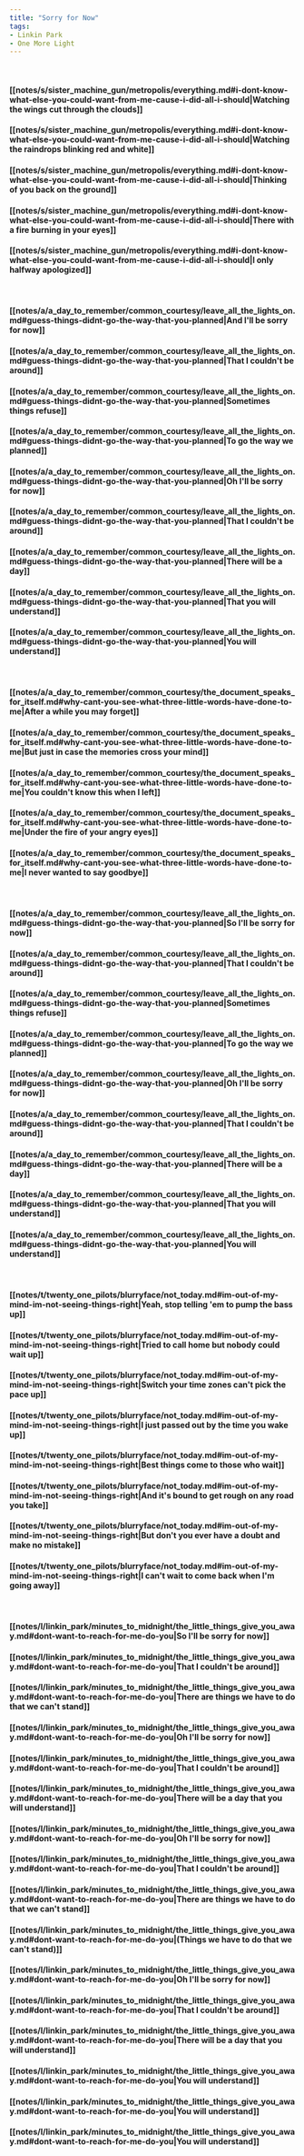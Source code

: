 ```yaml
---
title: "Sorry for Now"
tags:
- Linkin Park
- One More Light
---
```

&nbsp;
#### [[notes/s/sister_machine_gun/metropolis/everything.md#i-dont-know-what-else-you-could-want-from-me-cause-i-did-all-i-should|Watching the wings cut through the clouds]]
#### [[notes/s/sister_machine_gun/metropolis/everything.md#i-dont-know-what-else-you-could-want-from-me-cause-i-did-all-i-should|Watching the raindrops blinking red and white]]
#### [[notes/s/sister_machine_gun/metropolis/everything.md#i-dont-know-what-else-you-could-want-from-me-cause-i-did-all-i-should|Thinking of you back on the ground]]
#### [[notes/s/sister_machine_gun/metropolis/everything.md#i-dont-know-what-else-you-could-want-from-me-cause-i-did-all-i-should|There with a fire burning in your eyes]]
#### [[notes/s/sister_machine_gun/metropolis/everything.md#i-dont-know-what-else-you-could-want-from-me-cause-i-did-all-i-should|I only halfway apologized]]
&nbsp;
#### [[notes/a/a_day_to_remember/common_courtesy/leave_all_the_lights_on.md#guess-things-didnt-go-the-way-that-you-planned|And I'll be sorry for now]]
#### [[notes/a/a_day_to_remember/common_courtesy/leave_all_the_lights_on.md#guess-things-didnt-go-the-way-that-you-planned|That I couldn't be around]]
#### [[notes/a/a_day_to_remember/common_courtesy/leave_all_the_lights_on.md#guess-things-didnt-go-the-way-that-you-planned|Sometimes things refuse]]
#### [[notes/a/a_day_to_remember/common_courtesy/leave_all_the_lights_on.md#guess-things-didnt-go-the-way-that-you-planned|To go the way we planned]]
#### [[notes/a/a_day_to_remember/common_courtesy/leave_all_the_lights_on.md#guess-things-didnt-go-the-way-that-you-planned|Oh I'll be sorry for now]]
#### [[notes/a/a_day_to_remember/common_courtesy/leave_all_the_lights_on.md#guess-things-didnt-go-the-way-that-you-planned|That I couldn't be around]]
#### [[notes/a/a_day_to_remember/common_courtesy/leave_all_the_lights_on.md#guess-things-didnt-go-the-way-that-you-planned|There will be a day]]
#### [[notes/a/a_day_to_remember/common_courtesy/leave_all_the_lights_on.md#guess-things-didnt-go-the-way-that-you-planned|That you will understand]]
#### [[notes/a/a_day_to_remember/common_courtesy/leave_all_the_lights_on.md#guess-things-didnt-go-the-way-that-you-planned|You will understand]]
&nbsp;
#### [[notes/a/a_day_to_remember/common_courtesy/the_document_speaks_for_itself.md#why-cant-you-see-what-three-little-words-have-done-to-me|After a while you may forget]]
#### [[notes/a/a_day_to_remember/common_courtesy/the_document_speaks_for_itself.md#why-cant-you-see-what-three-little-words-have-done-to-me|But just in case the memories cross your mind]]
#### [[notes/a/a_day_to_remember/common_courtesy/the_document_speaks_for_itself.md#why-cant-you-see-what-three-little-words-have-done-to-me|You couldn't know this when I left]]
#### [[notes/a/a_day_to_remember/common_courtesy/the_document_speaks_for_itself.md#why-cant-you-see-what-three-little-words-have-done-to-me|Under the fire of your angry eyes]]
#### [[notes/a/a_day_to_remember/common_courtesy/the_document_speaks_for_itself.md#why-cant-you-see-what-three-little-words-have-done-to-me|I never wanted to say goodbye]]
&nbsp;
#### [[notes/a/a_day_to_remember/common_courtesy/leave_all_the_lights_on.md#guess-things-didnt-go-the-way-that-you-planned|So I'll be sorry for now]]
#### [[notes/a/a_day_to_remember/common_courtesy/leave_all_the_lights_on.md#guess-things-didnt-go-the-way-that-you-planned|That I couldn't be around]]
#### [[notes/a/a_day_to_remember/common_courtesy/leave_all_the_lights_on.md#guess-things-didnt-go-the-way-that-you-planned|Sometimes things refuse]]
#### [[notes/a/a_day_to_remember/common_courtesy/leave_all_the_lights_on.md#guess-things-didnt-go-the-way-that-you-planned|To go the way we planned]]
#### [[notes/a/a_day_to_remember/common_courtesy/leave_all_the_lights_on.md#guess-things-didnt-go-the-way-that-you-planned|Oh I'll be sorry for now]]
#### [[notes/a/a_day_to_remember/common_courtesy/leave_all_the_lights_on.md#guess-things-didnt-go-the-way-that-you-planned|That I couldn't be around]]
#### [[notes/a/a_day_to_remember/common_courtesy/leave_all_the_lights_on.md#guess-things-didnt-go-the-way-that-you-planned|There will be a day]]
#### [[notes/a/a_day_to_remember/common_courtesy/leave_all_the_lights_on.md#guess-things-didnt-go-the-way-that-you-planned|That you will understand]]
#### [[notes/a/a_day_to_remember/common_courtesy/leave_all_the_lights_on.md#guess-things-didnt-go-the-way-that-you-planned|You will understand]]
&nbsp;
#### [[notes/t/twenty_one_pilots/blurryface/not_today.md#im-out-of-my-mind-im-not-seeing-things-right|Yeah, stop telling 'em to pump the bass up]]
#### [[notes/t/twenty_one_pilots/blurryface/not_today.md#im-out-of-my-mind-im-not-seeing-things-right|Tried to call home but nobody could wait up]]
#### [[notes/t/twenty_one_pilots/blurryface/not_today.md#im-out-of-my-mind-im-not-seeing-things-right|Switch your time zones can't pick the pace up]]
#### [[notes/t/twenty_one_pilots/blurryface/not_today.md#im-out-of-my-mind-im-not-seeing-things-right|I just passed out by the time you wake up]]
#### [[notes/t/twenty_one_pilots/blurryface/not_today.md#im-out-of-my-mind-im-not-seeing-things-right|Best things come to those who wait]]
#### [[notes/t/twenty_one_pilots/blurryface/not_today.md#im-out-of-my-mind-im-not-seeing-things-right|And it's bound to get rough on any road you take]]
#### [[notes/t/twenty_one_pilots/blurryface/not_today.md#im-out-of-my-mind-im-not-seeing-things-right|But don't you ever have a doubt and make no mistake]]
#### [[notes/t/twenty_one_pilots/blurryface/not_today.md#im-out-of-my-mind-im-not-seeing-things-right|I can't wait to come back when I'm going away]]
&nbsp;
#### [[notes/l/linkin_park/minutes_to_midnight/the_little_things_give_you_away.md#dont-want-to-reach-for-me-do-you|So I'll be sorry for now]]
#### [[notes/l/linkin_park/minutes_to_midnight/the_little_things_give_you_away.md#dont-want-to-reach-for-me-do-you|That I couldn't be around]]
#### [[notes/l/linkin_park/minutes_to_midnight/the_little_things_give_you_away.md#dont-want-to-reach-for-me-do-you|There are things we have to do that we can't stand]]
#### [[notes/l/linkin_park/minutes_to_midnight/the_little_things_give_you_away.md#dont-want-to-reach-for-me-do-you|Oh I'll be sorry for now]]
#### [[notes/l/linkin_park/minutes_to_midnight/the_little_things_give_you_away.md#dont-want-to-reach-for-me-do-you|That I couldn't be around]]
#### [[notes/l/linkin_park/minutes_to_midnight/the_little_things_give_you_away.md#dont-want-to-reach-for-me-do-you|There will be a day that you will understand]]
#### [[notes/l/linkin_park/minutes_to_midnight/the_little_things_give_you_away.md#dont-want-to-reach-for-me-do-you|Oh I'll be sorry for now]]
#### [[notes/l/linkin_park/minutes_to_midnight/the_little_things_give_you_away.md#dont-want-to-reach-for-me-do-you|That I couldn't be around]]
#### [[notes/l/linkin_park/minutes_to_midnight/the_little_things_give_you_away.md#dont-want-to-reach-for-me-do-you|There are things we have to do that we can't stand]]
#### [[notes/l/linkin_park/minutes_to_midnight/the_little_things_give_you_away.md#dont-want-to-reach-for-me-do-you|(Things we have to do that we can't stand)]]
#### [[notes/l/linkin_park/minutes_to_midnight/the_little_things_give_you_away.md#dont-want-to-reach-for-me-do-you|Oh I'll be sorry for now]]
#### [[notes/l/linkin_park/minutes_to_midnight/the_little_things_give_you_away.md#dont-want-to-reach-for-me-do-you|That I couldn't be around]]
#### [[notes/l/linkin_park/minutes_to_midnight/the_little_things_give_you_away.md#dont-want-to-reach-for-me-do-you|There will be a day that you will understand]]
#### [[notes/l/linkin_park/minutes_to_midnight/the_little_things_give_you_away.md#dont-want-to-reach-for-me-do-you|You will understand]]
#### [[notes/l/linkin_park/minutes_to_midnight/the_little_things_give_you_away.md#dont-want-to-reach-for-me-do-you|You will understand]]
#### [[notes/l/linkin_park/minutes_to_midnight/the_little_things_give_you_away.md#dont-want-to-reach-for-me-do-you|You will understand]]
